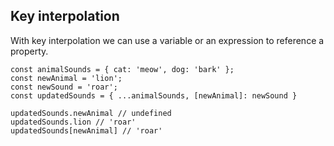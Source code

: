 ## Key interpolation

With key interpolation we can use a variable or an expression to reference a property.

    const animalSounds = { cat: 'meow', dog: 'bark' };
    const newAnimal = 'lion';
    const newSound = 'roar';
    const updatedSounds = { ...animalSounds, [newAnimal]: newSound }
    
    updatedSounds.newAnimal // undefined
    updatedSounds.lion // 'roar'
    updatedSounds[newAnimal] // 'roar'